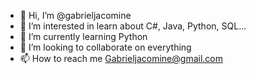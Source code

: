 - 👋 Hi, I’m @gabrieljacomine
- 👀 I’m interested in learn about C#, Java, Python, SQL...
- 🌱 I’m currently learning Python
- 💞️ I’m looking to collaborate on everything 
- 📫 How to reach me Gabrieljacomine@gmail.com

<!---
gabrieljacomine/gabrieljacomine is a ✨ special ✨ repository because its `README.md` (this file) appears on your GitHub profile.
You can click the Preview link to take a look at your changes.
--->
